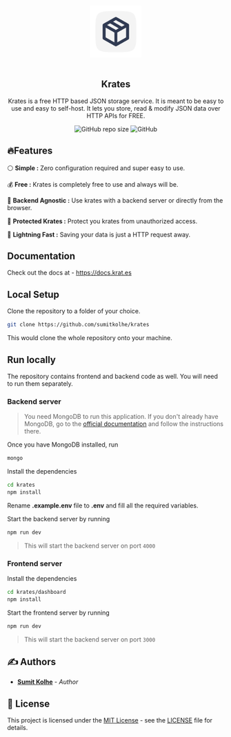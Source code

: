 <div align="center">
<img src="./logo.svg" width="120"/>
<br>
<br>
<h2>Krates
</h2>
<p>Krates is a free HTTP based JSON storage service. It is meant to be easy to use and easy to self-host. It lets you store, read & modify JSON data over HTTP APIs for FREE.</p>

![GitHub repo size](https://img.shields.io/github/repo-size/sumitkolhe/krates?style=flat-square)
![GitHub](https://img.shields.io/github/license/sumitkolhe/krates?style=flat-square)

</div>

## 🔥Features

:white_circle: **Simple :** Zero configuration required and super easy to use.

:moneybag: **Free :** Krates is completely free to use and always will be.

:rainbow: **Backend Agnostic :** Use krates with a backend server or directly from the browser.

:closed_lock_with_key: **Protected Krates :** Protect you krates from unauthorized access.

:rocket: **Lightning Fast :** Saving your data is just a HTTP request away.

## Documentation

Check out the docs at - https://docs.krat.es

## Local Setup

Clone the repository to a folder of your choice.

```bash
git clone https://github.com/sumitkolhe/krates
```

This would clone the whole repository onto your machine.

## Run locally

The repository contains frontend and backend code as well. You will need to run them separately.

### Backend server

> You need MongoDB to run this application. If you don't already have MongoDB, go to the [official documentation](https://docs.mongodb.com/manual/installation/) and follow the instructions there.

Once you have MongoDB installed, run

```bash
mongo
```

Install the dependencies

```bash #
cd krates
npm install
```

Rename **.example.env** file to **.env** and fill all the required variables.

Start the backend server by running

```bash
npm run dev
```

> This will start the backend server on port `4000`

### Frontend server

Install the dependencies

```bash #
cd krates/dashboard
npm install
```

Start the frontend server by running

```bash
npm run dev
```

> This will start the backend server on port `3000`

## ✍️ Authors

- [**Sumit Kolhe**](https://github.com/sumitkolhe) - _Author_

## 📜 License

This project is licensed under the [MIT License](https://opensource.org/licenses/MIT) - see the [LICENSE](LICENSE) file for details.
